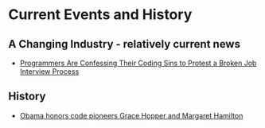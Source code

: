 # Current Events and History

## A Changing Industry - relatively current news

+ [Programmers Are Confessing Their Coding Sins to Protest a Broken Job Interview Process](https://theoutline.com/post/1166/programmers-are-confessing-their-coding-sins-to-protest-a-broken-job-interview-process)

## History

+ [Obama honors code pioneers Grace Hopper and Margaret Hamilton](https://www.engadget.com/2016/11/18/margaret-hamilton-grace-hopper-presidential-medal-of-freedom/)
